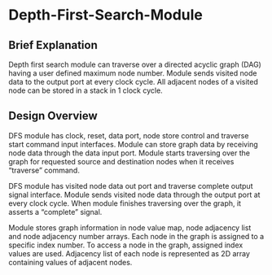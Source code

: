 # Depth-First-Search-Module
## Brief Explanation
Depth first search module can traverse over a directed acyclic graph (DAG) having a user defined maximum node number. Module sends visited node data to the output port at every clock cycle.  All adjacent nodes of a visited node can be stored in a stack in 1 clock cycle.
## Design Overview
DFS module has clock, reset, data port, node store control and traverse start command input  interfaces. Module can store graph data by receiving node data through the data input port. Module starts traversing over the graph for requested source and destination nodes when it receives “traverse” command. 

DFS module has visited node data out port and traverse complete output signal interface. Module sends visited node data through the output port at every clock cycle. When module finishes traversing over the graph, it asserts a “complete” signal.  

Module stores graph information in node value map, node adjacency list and node adjacency number arrays. Each node in the graph is assigned to a specific index number. To access a node in the graph, assigned index values are used. Adjacency list of each node is represented as 2D array containing values of adjacent nodes. 
